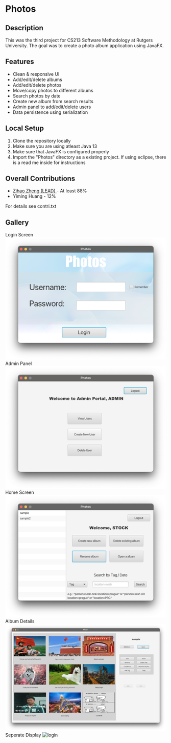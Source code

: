 # Photos


## Description
This was the third project for CS213 Software Methodology at Rutgers University. The goal was to create a photo album application using JavaFX.

## Features
* Clean & responsive UI
* Add/edit/delete albums
* Add/edit/delete photos
* Move/copy photos to different albums
* Search photos by date
* Create new album from search results 
* Admin panel to add/edit/delete users
* Data persistence using serialization

## Local Setup
1. Clone the repository locally
2. Make sure you are using atleast Java 13
3. Make sure that JavaFX is configured properly
4. Import the "Photos" directory as a existing project. If using eclipse, there is a read me inside for instructions

## Overall Contributions 

- [Zihao Zheng (LEAD) ](https://github.com/zhengzihao2002) - At least 88%
- Yiming Huang - 12%

For details see contri.txt

## Gallery
Login Screen
![login](Photos/doc/readme/login.png)
Admin Panel
![login](Photos/doc/readme/admin.png)
Home Screen
![login](Photos/doc/readme/nonadmin.png)
Album Details
![login](Photos/doc/readme/album.png)
Seperate Display
![login](Photos/doc/readme/seperate.png)
